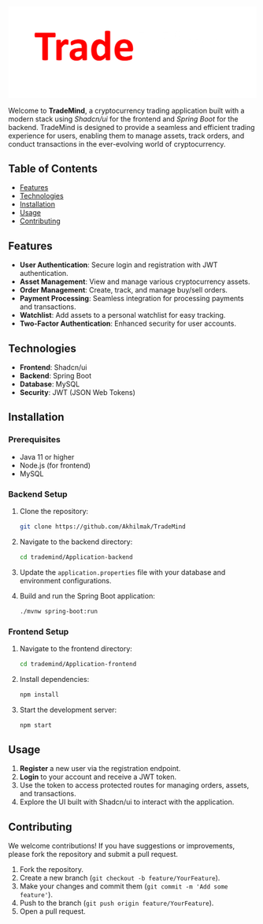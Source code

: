 ![Logo](./assets/logo.png)

Welcome to **TradeMind**, a cryptocurrency trading application built with a modern stack using *Shadcn/ui* for the frontend and *Spring Boot* for the backend. TradeMind is designed to provide a seamless and efficient trading experience for users, enabling them to manage assets, track orders, and conduct transactions in the ever-evolving world of cryptocurrency.

## Table of Contents

- [Features](#features)
- [Technologies](#technologies)
- [Installation](#installation)
- [Usage](#usage)
- [Contributing](#contributing)

## Features

- **User Authentication**: Secure login and registration with JWT authentication.
- **Asset Management**: View and manage various cryptocurrency assets.
- **Order Management**: Create, track, and manage buy/sell orders.
- **Payment Processing**: Seamless integration for processing payments and transactions.
- **Watchlist**: Add assets to a personal watchlist for easy tracking.
- **Two-Factor Authentication**: Enhanced security for user accounts.

## Technologies

- **Frontend**: Shadcn/ui
- **Backend**: Spring Boot
- **Database**: MySQL
- **Security**: JWT (JSON Web Tokens)

## Installation

### Prerequisites

- Java 11 or higher
- Node.js (for frontend)
- MySQL

### Backend Setup

1. Clone the repository:
   ```bash
   git clone https://github.com/Akhilmak/TradeMind
   ```

2. Navigate to the backend directory:
   ```bash
   cd trademind/Application-backend
   ```

3. Update the `application.properties` file with your database and environment configurations.

4. Build and run the Spring Boot application:
   ```bash
   ./mvnw spring-boot:run
   ```

### Frontend Setup

1. Navigate to the frontend directory:
   ```bash
   cd trademind/Application-frontend
   ```

2. Install dependencies:
   ```bash
   npm install
   ```

3. Start the development server:
   ```bash
   npm start
   ```

## Usage

1. **Register** a new user via the registration endpoint.
2. **Login** to your account and receive a JWT token.
3. Use the token to access protected routes for managing orders, assets, and transactions.
4. Explore the UI built with Shadcn/ui to interact with the application.

## Contributing

We welcome contributions! If you have suggestions or improvements, please fork the repository and submit a pull request.

1. Fork the repository.
2. Create a new branch (`git checkout -b feature/YourFeature`).
3. Make your changes and commit them (`git commit -m 'Add some feature'`).
4. Push to the branch (`git push origin feature/YourFeature`).
5. Open a pull request.
